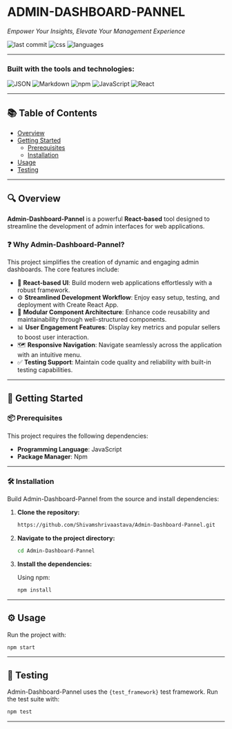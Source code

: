 
# **ADMIN-DASHBOARD-PANNEL**

*Empower Your Insights, Elevate Your Management Experience*

![last commit](https://img.shields.io/badge/last%20commit-march%202024-brightgreen)
![css](https://img.shields.io/badge/css-55.0%25-blue)
![languages](https://img.shields.io/badge/languages-3-blue)

---

### **Built with the tools and technologies:**

![JSON](https://img.shields.io/badge/-JSON-black?logo=json&logoColor=white)
![Markdown](https://img.shields.io/badge/-Markdown-lightgrey?logo=markdown)
![npm](https://img.shields.io/badge/-npm-red?logo=npm)
![JavaScript](https://img.shields.io/badge/-JavaScript-yellow?logo=javascript)
![React](https://img.shields.io/badge/-React-61DAFB?logo=react)

---

## 📚 **Table of Contents**
- [Overview](#overview)
- [Getting Started](#getting-started)
  - [Prerequisites](#prerequisites)
  - [Installation](#installation)
- [Usage](#usage)
- [Testing](#testing)

---

## 🔍 **Overview**

**Admin-Dashboard-Pannel** is a powerful **React-based** tool designed to streamline the development of admin interfaces for web applications.

### ❓ Why Admin-Dashboard-Pannel?

This project simplifies the creation of dynamic and engaging admin dashboards. The core features include:

- 🎨 **React-based UI**: Build modern web applications effortlessly with a robust framework.
- ⚙️ **Streamlined Development Workflow**: Enjoy easy setup, testing, and deployment with Create React App.
- 🧩 **Modular Component Architecture**: Enhance code reusability and maintainability through well-structured components.
- 📊 **User Engagement Features**: Display key metrics and popular sellers to boost user interaction.
- 🗺 **Responsive Navigation**: Navigate seamlessly across the application with an intuitive menu.
- ✅ **Testing Support**: Maintain code quality and reliability with built-in testing capabilities.

---

## 🚀 **Getting Started**

### 📦 **Prerequisites**

This project requires the following dependencies:

- **Programming Language**: JavaScript  
- **Package Manager**: Npm

---

### 🛠 **Installation**

Build Admin-Dashboard-Pannel from the source and install dependencies:

1. **Clone the repository:**

   ```bash
   https://github.com/Shivamshrivaastava/Admin-Dashboard-Pannel.git
   ```

2. **Navigate to the project directory:**

   ```bash
   cd Admin-Dashboard-Pannel
   ```

3. **Install the dependencies:**

   Using npm:

   ```bash
   npm install
   ```

---

## ⚙️ **Usage**

Run the project with:

```bash
npm start
```

---

## 🧪 **Testing**

Admin-Dashboard-Pannel uses the `{test_framework}` test framework. Run the test suite with:

```bash
npm test
```

---
